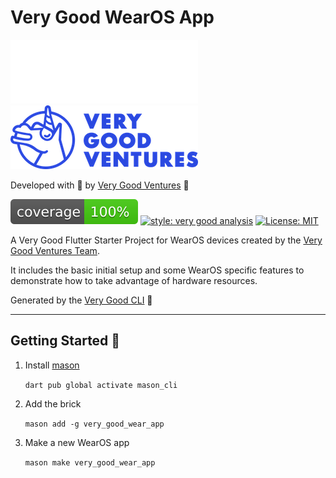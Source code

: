 # Very Good WearOS App

[![Very Good Ventures][logo_white]][very_good_ventures_link_dark]
[![Very Good Ventures][logo_black]][very_good_ventures_link_light]

Developed with 💙 by [Very Good Ventures][very_good_ventures_link] 🦄

![coverage][coverage_badge]
[![style: very good analysis][very_good_analysis_badge]][very_good_analysis_link]
[![License: MIT][license_badge]][license_link]

A Very Good Flutter Starter Project for WearOS devices created by the [Very Good Ventures Team][very_good_ventures_link].

It includes the basic initial setup and some WearOS specific features to demonstrate how to take advantage of hardware resources.

Generated by the [Very Good CLI][very_good_cli_link] 🤖

--- 

## Getting Started 🚀

1. Install [mason][mason_link]

   `dart pub global activate mason_cli`

2. Add the brick

   `mason add -g very_good_wear_app`

3. Make a new WearOS app

   `mason make very_good_wear_app`


[very_good_cli_link]: https://github.com/VeryGoodOpenSource/very_good_cli
[coverage_badge]: src/my_app/coverage_badge.svg
[license_badge]: https://img.shields.io/badge/license-MIT-blue.svg
[license_link]: https://opensource.org/licenses/MIT
[logo_black]: https://raw.githubusercontent.com/VGVentures/very_good_brand/main/styles/README/vgv_logo_black.png#gh-light-mode-only
[logo_white]: https://raw.githubusercontent.com/VGVentures/very_good_brand/main/styles/README/vgv_logo_white.png#gh-dark-mode-only
[mason_link]: https://github.com/felangel/mason
[very_good_analysis_badge]: https://img.shields.io/badge/style-very_good_analysis-B22C89.svg
[very_good_analysis_link]: https://pub.dev/packages/very_good_analysis
[very_good_ventures_link]: https://verygood.ventures
[very_good_ventures_link_light]: https://verygood.ventures#gh-light-mode-only
[very_good_ventures_link_dark]: https://verygood.ventures#gh-dark-mode-only
